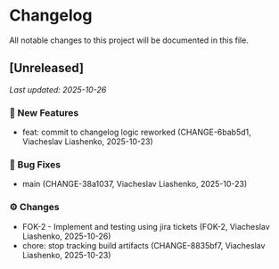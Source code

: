 # Changelog

All notable changes to this project will be documented in this file.

## [Unreleased]
_Last updated: 2025-10-26_

### 🧩 New Features
- feat: commit to changelog logic reworked (CHANGE-6bab5d1, Viacheslav Liashenko, 2025-10-23)
### 🐛 Bug Fixes
- main (CHANGE-38a1037, Viacheslav Liashenko, 2025-10-23)
### ⚙️ Changes
- FOK-2 - Implement and testing using jira tickets (FOK-2, Viacheslav Liashenko, 2025-10-26)
- chore: stop tracking build artifacts (CHANGE-8835bf7, Viacheslav Liashenko, 2025-10-23)
